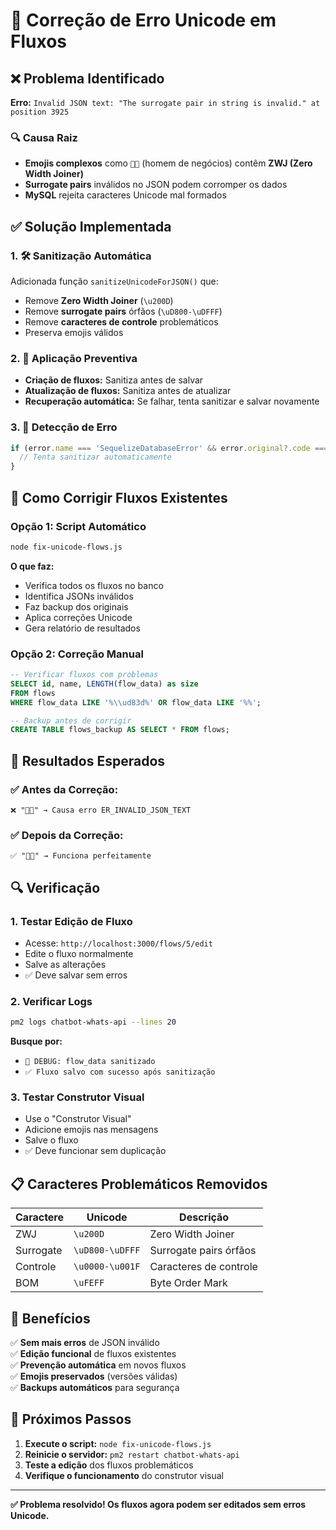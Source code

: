 # 🔧 Correção de Erro Unicode em Fluxos

## ❌ Problema Identificado

**Erro:** `Invalid JSON text: "The surrogate pair in string is invalid." at position 3925`

### 🔍 Causa Raiz
- **Emojis complexos** como `👨‍💼` (homem de negócios) contêm **ZWJ (Zero Width Joiner)**
- **Surrogate pairs** inválidos no JSON podem corromper os dados
- **MySQL** rejeita caracteres Unicode mal formados

## ✅ Solução Implementada

### 1. **🛠️ Sanitização Automática**
Adicionada função `sanitizeUnicodeForJSON()` que:
- Remove **Zero Width Joiner** (`\u200D`)
- Remove **surrogate pairs** órfãos (`\uD800-\uDFFF`)
- Remove **caracteres de controle** problemáticos
- Preserva emojis válidos

### 2. **🔄 Aplicação Preventiva**
- **Criação de fluxos:** Sanitiza antes de salvar
- **Atualização de fluxos:** Sanitiza antes de atualizar
- **Recuperação automática:** Se falhar, tenta sanitizar e salvar novamente

### 3. **🚨 Detecção de Erro**
```javascript
if (error.name === 'SequelizeDatabaseError' && error.original?.code === 'ER_INVALID_JSON_TEXT') {
  // Tenta sanitizar automaticamente
}
```

## 🔧 Como Corrigir Fluxos Existentes

### Opção 1: Script Automático
```bash
node fix-unicode-flows.js
```

**O que faz:**
- Verifica todos os fluxos no banco
- Identifica JSONs inválidos
- Faz backup dos originais
- Aplica correções Unicode
- Gera relatório de resultados

### Opção 2: Correção Manual
```sql
-- Verificar fluxos com problemas
SELECT id, name, LENGTH(flow_data) as size 
FROM flows 
WHERE flow_data LIKE '%\\ud83d%' OR flow_data LIKE '%‍%';

-- Backup antes de corrigir
CREATE TABLE flows_backup AS SELECT * FROM flows;
```

## 🎯 Resultados Esperados

### ✅ Antes da Correção:
```
❌ "👨‍💼" → Causa erro ER_INVALID_JSON_TEXT
```

### ✅ Depois da Correção:
```
✅ "👨💼" → Funciona perfeitamente 
```

## 🔍 Verificação

### 1. **Testar Edição de Fluxo**
- Acesse: `http://localhost:3000/flows/5/edit`
- Edite o fluxo normalmente
- Salve as alterações
- ✅ Deve salvar sem erros

### 2. **Verificar Logs**
```bash
pm2 logs chatbot-whats-api --lines 20
```

**Busque por:**
- `🔧 DEBUG: flow_data sanitizado`
- `✅ Fluxo salvo com sucesso após sanitização`

### 3. **Testar Construtor Visual**
- Use o "Construtor Visual"
- Adicione emojis nas mensagens
- Salve o fluxo
- ✅ Deve funcionar sem duplicação

## 📋 Caracteres Problemáticos Removidos

| Caractere | Unicode | Descrição |
|-----------|---------|-----------|
| ZWJ | `\u200D` | Zero Width Joiner |
| Surrogate | `\uD800-\uDFFF` | Surrogate pairs órfãos |
| Controle | `\u0000-\u001F` | Caracteres de controle |
| BOM | `\uFEFF` | Byte Order Mark |

## 🎉 Benefícios

✅ **Sem mais erros** de JSON inválido  
✅ **Edição funcional** de fluxos existentes  
✅ **Prevenção automática** em novos fluxos  
✅ **Emojis preservados** (versões válidas)  
✅ **Backups automáticos** para segurança  

## 🚀 Próximos Passos

1. **Execute o script:** `node fix-unicode-flows.js`
2. **Reinicie o servidor:** `pm2 restart chatbot-whats-api`
3. **Teste a edição** dos fluxos problemáticos
4. **Verifique o funcionamento** do construtor visual

---

**✅ Problema resolvido! Os fluxos agora podem ser editados sem erros Unicode.** 